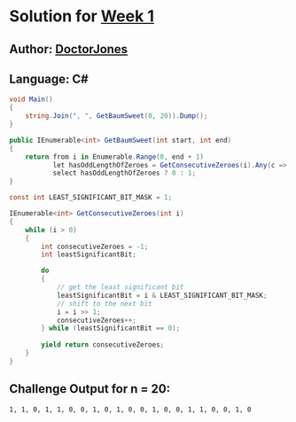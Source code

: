 # Solution for [Week 1](Challenge)
## Author: [DoctorJones](https://what.thedailywtf.com/user/DoctorJones)

<a name="CSharp"></a>
## Language: C#

```c#
void Main()
{        
    string.Join(", ", GetBaumSweet(0, 20)).Dump();
}

public IEnumerable<int> GetBaumSweet(int start, int end)
{
    return from i in Enumerable.Range(0, end + 1)
           let hasOddLengthOfZeroes = GetConsecutiveZeroes(i).Any(c => (c % 2) == 1)
           select hasOddLengthOfZeroes ? 0 : 1;
}

const int LEAST_SIGNIFICANT_BIT_MASK = 1;

IEnumerable<int> GetConsecutiveZeroes(int i)
{    
    while (i > 0)
    {
        int consecutiveZeroes = -1;
        int leastSignificantBit;

        do
        {
            // get the least significant bit            
            leastSignificantBit = i & LEAST_SIGNIFICANT_BIT_MASK;
            // shift to the next bit
            i = i >> 1;
            consecutiveZeroes++;
        } while (leastSignificantBit == 0);
        
        yield return consecutiveZeroes;
    }
}
```

## Challenge Output for n = 20:
```
1, 1, 0, 1, 1, 0, 0, 1, 0, 1, 0, 0, 1, 0, 0, 1, 1, 0, 0, 1, 0
```